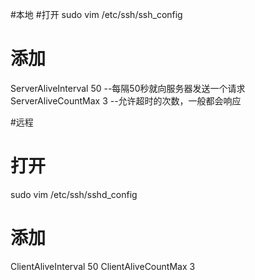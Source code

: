 #本地
#打开
sudo vim /etc/ssh/ssh_config
# 添加
ServerAliveInterval 50		--每隔50秒就向服务器发送一个请求
ServerAliveCountMax 3		--允许超时的次数，一般都会响应 

#远程
# 打开
sudo vim /etc/ssh/sshd_config
# 添加
ClientAliveInterval 50
ClientAliveCountMax 3 

